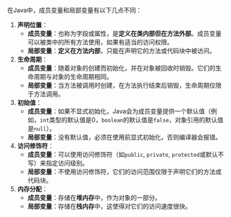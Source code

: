 在Java中，成员变量和局部变量有以下几点不同：

1. **声明位置**：
    - **成员变量**：也称为字段或属性，是**定义在类内部但在方法外部**。成员变量可以被类中的所有方法使用，如果有适当的访问权限。
    - **局部变量**：**定义在方法内部**，只能在声明它的方法或代码块中被访问。
2. **生命周期**：
    - **成员变量**：随着对象的创建而初始化，并在对象被回收时销毁。它们的生命周期与对象的生命周期相同。
    - **局部变量**：当方法被调用时创建，在方法执行结束后销毁，生命周期仅限于方法调用。
3. **初始值**：
    - **成员变量**：如果不显式初始化，Java会为成员变量提供一个默认值（例如，`int`类型的默认值是0，`boolean`的默认值是`false`，对象引用的默认值是`null`）。
    - **局部变量**：没有默认值，必须在使用前显式初始化，否则编译器会报错。
4. **访问修饰符**：
    - **成员变量**：可以使用访问修饰符（如`public`, `private`, `protected`或默认不写）来指定访问级别。
    - **局部变量**：不使用访问修饰符，它们的访问范围仅限于声明它们的方法或代码块。
5. **内存分配**：
    - **成员变量**：存储在**堆内存**中，作为对象的一部分。
    - **局部变量**：存储在**栈内存**中，这使得对它们的访问速度很快。